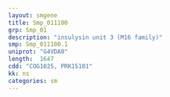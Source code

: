 ```yaml
---
layout: smgene
title: Smp_011100
grp: Smp_01
description: "insulysin unit 3 (M16 family)"
smp: Smp_011100.1
uniprot: "G4VDA0"
length:  1647
cdd: "COG1025, PRK15101"
kk: ns
categories: sm
---
```

